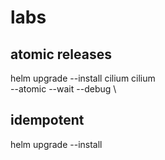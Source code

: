 # labs

## atomic releases

helm upgrade --install cilium cilium \
 --atomic --wait --debug \

## idempotent

helm upgrade --install

